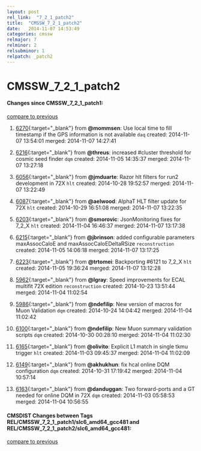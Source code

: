 ```yaml
---
layout: post
rel_link:  "7_2_1_patch2"
title:  "CMSSW_7_2_1_patch2"
date:   2014-11-07 14:53:49
categories: cmssw
relmajor: 7
relminor: 2
relsubminor: 1
relpatch: _patch2
---
```


# CMSSW_7_2_1_patch2
#### Changes since CMSSW_7_2_1_patch1:

[compare to previous](https://github.com/cms-sw/cmssw/compare/CMSSW_7_2_1_patch1...CMSSW_7_2_1_patch2)



1. [6270](http://github.com/cms-sw/cmssw/pull/6270){:target="_blank"}  from **@mommsen**: Use local time to fill timestamp if the GPS information is not available `daq`  created: 2014-11-07 13:54:01 merged: 2014-11-07 14:27:41

2. [6216](http://github.com/cms-sw/cmssw/pull/6216){:target="_blank"}  from **@threus**: increased #cluster threshold for cosmic seed finder `dqm`  created: 2014-11-05 14:35:37 merged: 2014-11-07 13:27:18

3. [6056](http://github.com/cms-sw/cmssw/pull/6056){:target="_blank"}  from **@jmduarte**: Razor hlt filters for run2 development in 72X `hlt`  created: 2014-10-28 19:52:57 merged: 2014-11-07 13:22:49

4. [6087](http://github.com/cms-sw/cmssw/pull/6087){:target="_blank"}  from **@aelwood**: AlphaT HLT filter update for 72X `hlt`  created: 2014-10-29 16:51:08 merged: 2014-11-07 13:22:35

5. [6203](http://github.com/cms-sw/cmssw/pull/6203){:target="_blank"}  from **@smorovic**: JsonMonitoring fixes for 7_2_X `hlt`  created: 2014-11-04 16:46:37 merged: 2014-11-07 13:17:38

6. [6215](http://github.com/cms-sw/cmssw/pull/6215){:target="_blank"}  from **@jbrinson**: added configurable parameters maxAssocCaloE and maxAssocCaloEDeltaRSize `reconstruction`  created: 2014-11-05 14:06:18 merged: 2014-11-07 13:17:25

7. [6223](http://github.com/cms-sw/cmssw/pull/6223){:target="_blank"}  from **@trtomei**: Backporting #6121 to 7_2_X `hlt`  created: 2014-11-05 19:36:24 merged: 2014-11-07 13:12:28

8. [5962](http://github.com/cms-sw/cmssw/pull/5962){:target="_blank"}  from **@lgray**: Speed improvements for ECAL multifit 72X edition `reconstruction`  created: 2014-10-23 13:51:44 merged: 2014-11-04 11:02:54

9. [5986](http://github.com/cms-sw/cmssw/pull/5986){:target="_blank"}  from **@ndefilip**: New version of macros for Muon Validation `dqm`  created: 2014-10-24 14:04:42 merged: 2014-11-04 11:02:42

10. [6100](http://github.com/cms-sw/cmssw/pull/6100){:target="_blank"}  from **@ndefilip**: New Muon summary validation scripts `dqm`  created: 2014-10-30 00:28:10 merged: 2014-11-04 11:02:30

11. [6165](http://github.com/cms-sw/cmssw/pull/6165){:target="_blank"}  from **@olivito**: Explicit L1 match in single tkmu trigger `hlt`  created: 2014-11-03 09:45:37 merged: 2014-11-04 11:02:09

12. [6149](http://github.com/cms-sw/cmssw/pull/6149){:target="_blank"}  from **@akhukhun**: fix hcal online DQM configuration `dqm`  created: 2014-10-31 17:19:42 merged: 2014-11-04 10:57:14

13. [6163](http://github.com/cms-sw/cmssw/pull/6163){:target="_blank"}  from **@danduggan**: Two forward-ports and a GT needed for online DQM in 72X `dqm`  created: 2014-11-03 05:58:53 merged: 2014-11-04 10:56:55

#### CMSDIST Changes between Tags REL/CMSSW_7_2_1_patch1/slc6_amd64_gcc481 and REL/CMSSW_7_2_1_patch2/slc6_amd64_gcc481:

[compare to previous](https://github.com/cms-sw/cmsdist/compare/REL/CMSSW_7_2_1_patch1/slc6_amd64_gcc481...REL/CMSSW_7_2_1_patch2/slc6_amd64_gcc481)


